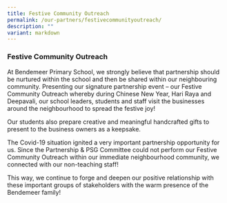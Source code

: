 ```yaml
---
title: Festive Community Outreach
permalink: /our-partners/festivecommunityoutreach/
description: ""
variant: markdown
---
```

### Festive Community Outreach 

At Bendemeer Primary School, we strongly believe that partnership should be nurtured within the school and then be shared within our neighbouring community. Presenting our signature partnership event – our Festive Community Outreach whereby during Chinese New Year, Hari Raya and Deepavali, our school leaders, students and staff visit the businesses around the neighbourhood to spread the festive joy!&nbsp;

Our students also prepare creative and meaningful handcrafted gifts to present to the business owners as a keepsake.

The Covid-19 situation ignited a very important partnership opportunity for us. Since the Partnership &amp; PSG Committee could not perform our Festive Community Outreach within our immediate neighbourhood community, we connected with our non-teaching staff!&nbsp;

This way, we continue to forge and deepen our positive relationship with these important groups of stakeholders with the warm presence of the Bendemeer family!

  
